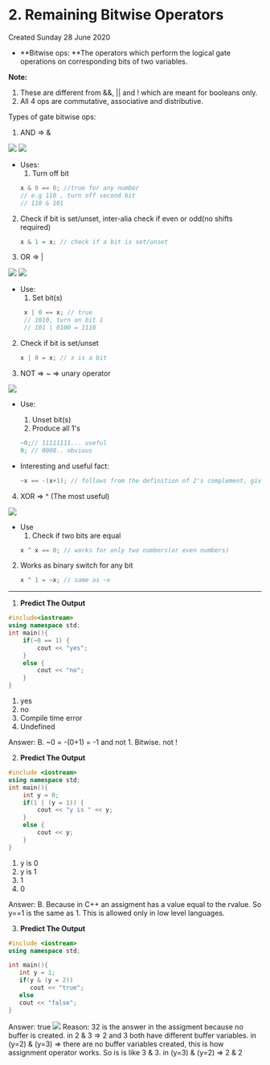 # 2. Remaining Bitwise Operators
Created Sunday 28 June 2020

- **Bitwise ops: **The operators which perform the logical gate operations on corresponding bits of two variables.

**Note:**

1. These are different from &&, || and ! which are meant for booleans only.
2. All 4 ops are commutative, associative and distributive.

Types of gate bitwise ops:

1. AND ⇒ &

![](/assets/2._Remaining_Bitwise_Operators-image-1.png) ![](/assets/2._Remaining_Bitwise_Operators-image-2.png)

- Uses:
  1.  Turn off bit
  ```c++
  x & 0 == 0; //true for any number
  // e.g 110 , turn off second bit
  // 110 & 101
  ```

2. Check if bit is set/unset, inter-alia check if even or odd(no shifts required)

   ```c++
   x & 1 = x; // check if a bit is set/unset
   ```

3. OR ⇒ |

![](/assets/2._Remaining_Bitwise_Operators-image-3.png) ![](/assets/2._Remaining_Bitwise_Operators-image-4.png)

- Use:
  1.  Set bit(s)
  ```c++
   x | 0 == x; // true
   // 1010, turn on bit 1
   // 101 | 0100 = 1110
  ```

2. Check if bit is set/unset

   ```c++
   x | 0 = x; // x is a bit
   ```

3. NOT ⇒ ~ ⇒ unary operator

![](/assets/2._Remaining_Bitwise_Operators-image-5.png)

- Use:

  1.  Unset bit(s)
  2.  Produce all 1's

  ```c++
  ~0;// 11111111... useful
  0; // 0000.. obvious
  ```

- Interesting and useful fact:
  ```c++
  ~x == -(x+1); // follows from the definition of 2's complement, given x is an integer
  ```

4. XOR ⇒ ^ (The most useful)

![](/assets/2._Remaining_Bitwise_Operators-image-6.png)

- Use
  1.  Check if two bits are equal
  ```c++
  x ^ x == 0; // works for only two numbers(or even numbers)
  ```

2. Works as binary switch for any bit
   ```c++
   x ^ 1 = ~x; // same as ~x
   ```

---

1. **Predict The Output**

```c++
#include<iostream>
using namespace std;
int main(){
	if(~0 == 1) {
		cout << "yes";
	}
	else {
		cout << "no";
	}
}
```

1. yes
2. no
3. Compile time error
4. Undefined

Answer: B. ~0 = -(0+1) = -1 and not 1. Bitwise. not !

2. **Predict The Output**

```c++
#include <iostream>
using namespace std;
int main(){
    int y = 0;
    if(1 | (y = 1)) {
        cout << "y is " << y;
    }
    else {
        cout << y;
    }
}
```

1. y is 0
2. y is 1
3. 1
4. 0

Answer: B. Because in C++ an assigment has a value equal to the rvalue. So y==1 is the same as 1. This is allowed only in low level languages.

3. **Predict The Output**

```c++
#include <iostream>
using namespace std;

int main(){
   int y = 1;
   if(y & (y = 2))
      cout << "true";
   else
   cout << "false";
}
```

Answer: true
![](/assets/2._Remaining_Bitwise_Operators-image-7.png)
Reason: 32 is the answer in the assigment because no buffer is created.
in 2 & 3 ⇒ 2 and 3 both have different buffer variables.
in (y=2) & (y=3) ⇒ there are no buffer variables created, this is how assignment operator works. So is is like 3 & 3.
in (y=3) & (y=2) ⇒ 2 & 2
